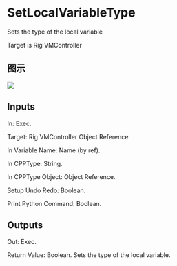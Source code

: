 # SetLocalVariableType

Sets the type of the local variable

Target is Rig VMController

## 图示

![]($-20221218-20433530.png)

## Inputs

In: Exec.

Target: Rig VMController Object Reference.

In Variable Name: Name (by ref).

In CPPType: String.

In CPPType Object: Object Reference.

Setup Undo Redo: Boolean.

Print Python Command: Boolean.  

## Outputs

Out: Exec.

Return Value: Boolean. Sets the type of the local variable.

